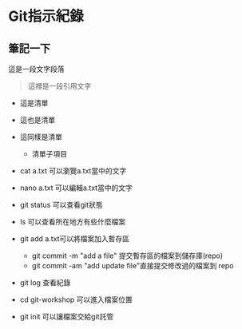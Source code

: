 # Git指示紀錄
## 筆記一下
這是一段文字段落

> 這裡是一段引用文字
- 這是清單
+ 這也是清單
* 這同樣是清單
    - 清單子項目

* cat a.txt  可以瀏覽a.txt當中的文字
* nano a.txt 可以編輯a.txt當中的文字
* git status 可以查看git狀態
* ls 可以查看所在地方有些什麼檔案
* git add a.txt可以將檔案加入暫存區
    - git commit -m "add a file" 提交暫存區的檔案到儲存庫(repo)
    - git commit -am "add update file"直接提交修改過的檔案到 repo
* git log 查看紀錄
* cd git-workshop 可以進入檔案位置
* git init 可以讓檔案交給git託管
